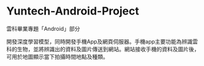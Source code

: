 # Yuntech-Android-Project
雲科畢業專題「Android」部分

開發深度學習模型，同時開發手機App及網頁伺服器。手機app主要功能為辨識雲科的生物，並將辨識出的資料及圖片傳送到網站。網站接收手機的資料及圖片後，可用於地圖顯示當下拍攝時間地點及種類。

